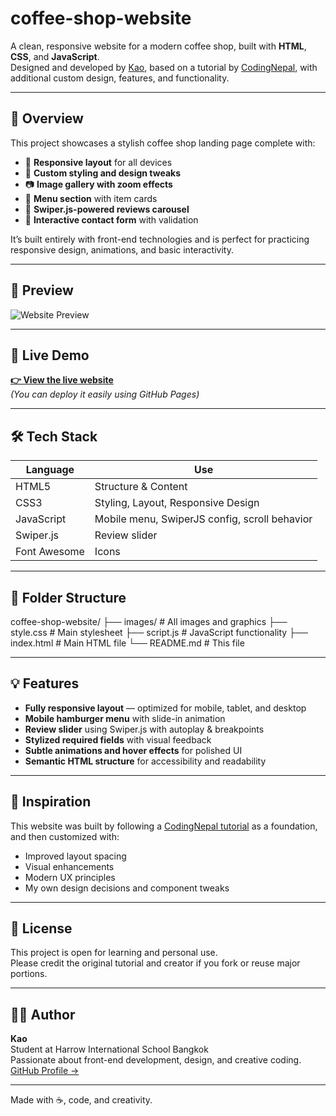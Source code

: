 # coffee-shop-website

A clean, responsive website for a modern coffee shop, built with **HTML**, **CSS**, and **JavaScript**.  
Designed and developed by [Kao](https://github.com/Kao-ni), based on a tutorial by [CodingNepal](https://www.codingnepalweb.com/create-responsive-coffee-website-html-and-css/), with additional custom design, features, and functionality.

---

## 🌟 Overview

This project showcases a stylish coffee shop landing page complete with:

- 📱 **Responsive layout** for all devices
- 🎨 **Custom styling and design tweaks**
- 📷 **Image gallery with zoom effects**
- 🧾 **Menu section** with item cards
- 💬 **Swiper.js-powered reviews carousel**
- 📩 **Interactive contact form** with validation

It’s built entirely with front-end technologies and is perfect for practicing responsive design, animations, and basic  interactivity.

---

## 📸 Preview

![Website Preview](images/coffee-hero-section.png)

---

## 🚀 Live Demo

**[👉 View the live website](https://kao-ni.github.io/coffee-shop-website/)**  
*(You can deploy it easily using GitHub Pages)*

---

## 🛠 Tech Stack

| Language | Use |
|----------|-----|
| HTML5    | Structure & Content |
| CSS3     | Styling, Layout, Responsive Design |
| JavaScript | Mobile menu, SwiperJS config, scroll behavior |
| Swiper.js | Review slider |
| Font Awesome | Icons |

---

## 📁 Folder Structure

coffee-shop-website/
├── images/ # All images and graphics
├── style.css # Main stylesheet
├── script.js # JavaScript functionality
├── index.html # Main HTML file
└── README.md # This file


---

## 💡 Features

- **Fully responsive layout** — optimized for mobile, tablet, and desktop
- **Mobile hamburger menu** with slide-in animation
- **Review slider** using Swiper.js with autoplay & breakpoints
- **Stylized required fields** with visual feedback
- **Subtle animations and hover effects** for polished UI
- **Semantic HTML structure** for accessibility and readability

---

## 🧠 Inspiration

This website was built by following a [CodingNepal tutorial](https://www.codingnepalweb.com/create-responsive-coffee-website-html-and-css/) as a foundation, and then customized with:

- Improved layout spacing
- Visual enhancements
- Modern UX principles
- My own design decisions and component tweaks

---

## 📄 License

This project is open for learning and personal use.  
Please credit the original tutorial and creator if you fork or reuse major portions.

---

## 🙋‍♂️ Author

**Kao**  
Student at Harrow International School Bangkok  
Passionate about front-end development, design, and creative coding.  
[GitHub Profile →](https://github.com/Kao-ni)

---

Made with ☕, code, and creativity.